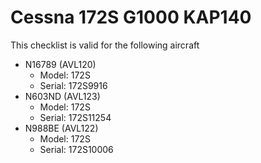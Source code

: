 # Cessna 172S G1000 KAP140

This checklist is valid for the following aircraft

* N16789 (AVL120)
  * Model: 172S
  * Serial: 172S9916
* N603ND (AVL123)
  * Model: 172S
  * Serial: 172S11254
* N988BE (AVL122)
  * Model: 172S
  * Serial: 172S10006
